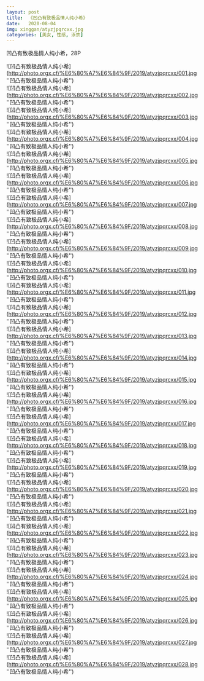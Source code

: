 ```yaml
---
layout: post
title:  《凹凸有致极品情人纯小希》
date:   2020-08-04
img: xinggan/atyzjpqrcxx.jpg
categories: [美女, 性感, 泳衣]
---
```


凹凸有致极品情人纯小希，28P

![凹凸有致极品情人纯小希](http://photo.orgx.cf/%E6%80%A7%E6%84%9F/2019/atyzjpqrcxx/001.jpg ''凹凸有致极品情人纯小希'') <br>
![凹凸有致极品情人纯小希](http://photo.orgx.cf/%E6%80%A7%E6%84%9F/2019/atyzjpqrcxx/002.jpg ''凹凸有致极品情人纯小希'') <br>
![凹凸有致极品情人纯小希](http://photo.orgx.cf/%E6%80%A7%E6%84%9F/2019/atyzjpqrcxx/003.jpg ''凹凸有致极品情人纯小希'') <br>
![凹凸有致极品情人纯小希](http://photo.orgx.cf/%E6%80%A7%E6%84%9F/2019/atyzjpqrcxx/004.jpg ''凹凸有致极品情人纯小希'') <br>
![凹凸有致极品情人纯小希](http://photo.orgx.cf/%E6%80%A7%E6%84%9F/2019/atyzjpqrcxx/005.jpg ''凹凸有致极品情人纯小希'') <br>
![凹凸有致极品情人纯小希](http://photo.orgx.cf/%E6%80%A7%E6%84%9F/2019/atyzjpqrcxx/006.jpg ''凹凸有致极品情人纯小希'') <br>
![凹凸有致极品情人纯小希](http://photo.orgx.cf/%E6%80%A7%E6%84%9F/2019/atyzjpqrcxx/007.jpg ''凹凸有致极品情人纯小希'') <br>
![凹凸有致极品情人纯小希](http://photo.orgx.cf/%E6%80%A7%E6%84%9F/2019/atyzjpqrcxx/008.jpg ''凹凸有致极品情人纯小希'') <br>
![凹凸有致极品情人纯小希](http://photo.orgx.cf/%E6%80%A7%E6%84%9F/2019/atyzjpqrcxx/009.jpg ''凹凸有致极品情人纯小希'') <br>
![凹凸有致极品情人纯小希](http://photo.orgx.cf/%E6%80%A7%E6%84%9F/2019/atyzjpqrcxx/010.jpg ''凹凸有致极品情人纯小希'') <br>
![凹凸有致极品情人纯小希](http://photo.orgx.cf/%E6%80%A7%E6%84%9F/2019/atyzjpqrcxx/011.jpg ''凹凸有致极品情人纯小希'') <br>
![凹凸有致极品情人纯小希](http://photo.orgx.cf/%E6%80%A7%E6%84%9F/2019/atyzjpqrcxx/012.jpg ''凹凸有致极品情人纯小希'') <br>
![凹凸有致极品情人纯小希](http://photo.orgx.cf/%E6%80%A7%E6%84%9F/2019/atyzjpqrcxx/013.jpg ''凹凸有致极品情人纯小希'') <br>
![凹凸有致极品情人纯小希](http://photo.orgx.cf/%E6%80%A7%E6%84%9F/2019/atyzjpqrcxx/014.jpg ''凹凸有致极品情人纯小希'') <br>
![凹凸有致极品情人纯小希](http://photo.orgx.cf/%E6%80%A7%E6%84%9F/2019/atyzjpqrcxx/015.jpg ''凹凸有致极品情人纯小希'') <br>
![凹凸有致极品情人纯小希](http://photo.orgx.cf/%E6%80%A7%E6%84%9F/2019/atyzjpqrcxx/016.jpg ''凹凸有致极品情人纯小希'') <br>
![凹凸有致极品情人纯小希](http://photo.orgx.cf/%E6%80%A7%E6%84%9F/2019/atyzjpqrcxx/017.jpg ''凹凸有致极品情人纯小希'') <br>
![凹凸有致极品情人纯小希](http://photo.orgx.cf/%E6%80%A7%E6%84%9F/2019/atyzjpqrcxx/018.jpg ''凹凸有致极品情人纯小希'') <br>
![凹凸有致极品情人纯小希](http://photo.orgx.cf/%E6%80%A7%E6%84%9F/2019/atyzjpqrcxx/019.jpg ''凹凸有致极品情人纯小希'') <br>
![凹凸有致极品情人纯小希](http://photo.orgx.cf/%E6%80%A7%E6%84%9F/2019/atyzjpqrcxx/020.jpg ''凹凸有致极品情人纯小希'') <br>
![凹凸有致极品情人纯小希](http://photo.orgx.cf/%E6%80%A7%E6%84%9F/2019/atyzjpqrcxx/021.jpg ''凹凸有致极品情人纯小希'') <br>
![凹凸有致极品情人纯小希](http://photo.orgx.cf/%E6%80%A7%E6%84%9F/2019/atyzjpqrcxx/022.jpg ''凹凸有致极品情人纯小希'') <br>
![凹凸有致极品情人纯小希](http://photo.orgx.cf/%E6%80%A7%E6%84%9F/2019/atyzjpqrcxx/023.jpg ''凹凸有致极品情人纯小希'') <br>
![凹凸有致极品情人纯小希](http://photo.orgx.cf/%E6%80%A7%E6%84%9F/2019/atyzjpqrcxx/024.jpg ''凹凸有致极品情人纯小希'') <br>
![凹凸有致极品情人纯小希](http://photo.orgx.cf/%E6%80%A7%E6%84%9F/2019/atyzjpqrcxx/025.jpg ''凹凸有致极品情人纯小希'') <br>
![凹凸有致极品情人纯小希](http://photo.orgx.cf/%E6%80%A7%E6%84%9F/2019/atyzjpqrcxx/026.jpg ''凹凸有致极品情人纯小希'') <br>
![凹凸有致极品情人纯小希](http://photo.orgx.cf/%E6%80%A7%E6%84%9F/2019/atyzjpqrcxx/027.jpg ''凹凸有致极品情人纯小希'') <br>
![凹凸有致极品情人纯小希](http://photo.orgx.cf/%E6%80%A7%E6%84%9F/2019/atyzjpqrcxx/028.jpg ''凹凸有致极品情人纯小希'') <br>
